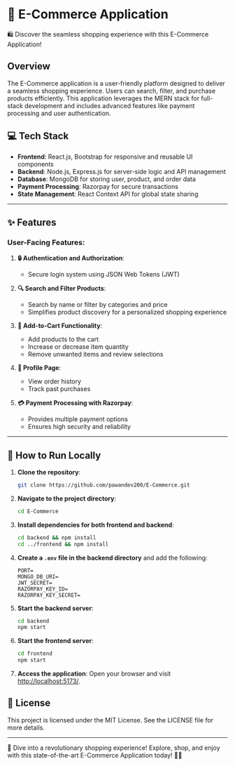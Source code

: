 # 🛒 E-Commerce Application
🛍️ Discover the seamless shopping experience with this E-Commerce Application!

## Overview
The E-Commerce application is a user-friendly platform designed to deliver a seamless shopping experience. Users can search, filter, and purchase products efficiently. This application leverages the MERN stack for full-stack development and includes advanced features like payment processing and user authentication.

## 💻 Tech Stack
- **Frontend**: React.js, Bootstrap for responsive and reusable UI components
- **Backend**: Node.js, Express.js for server-side logic and API management
- **Database**: MongoDB for storing user, product, and order data
- **Payment Processing**: Razorpay for secure transactions
- **State Management**: React Context API for global state sharing

---

## ✨ Features

### User-Facing Features:
1. **🔒 Authentication and Authorization**:
   - Secure login system using JSON Web Tokens (JWT)
  
2. **🔍 Search and Filter Products**:
   - Search by name or filter by categories and price
   - Simplifies product discovery for a personalized shopping experience

3. **🛒 Add-to-Cart Functionality**:
   - Add products to the cart
   - Increase or decrease item quantity
   - Remove unwanted items and review selections

4. **👤 Profile Page**:
   - View order history
   - Track past purchases

5. **💳 Payment Processing with Razorpay**:
   - Provides multiple payment options
   - Ensures high security and reliability


---

## 🚀 How to Run Locally

1. **Clone the repository**:
   ```bash
   git clone https://github.com/pawandev200/E-Commerce.git
   ```
2. **Navigate to the project directory**:
   ```bash
   cd E-Commerce
   ```
3. **Install dependencies for both frontend and backend**:
   ```bash
   cd backend && npm install
   cd ../frontend && npm install
   ```
4. **Create a `.env` file in the backend directory** and add the following:
   ```env
   PORT=
   MONGO_DB_URI= 
   JWT_SECRET=
   RAZORPAY_KEY_ID=
   RAZORPAY_KEY_SECRET=
   ```
5. **Start the backend server**:
   ```bash
   cd backend
   npm start
   ```
6. **Start the frontend server**:
   ```bash
   cd frontend
   npm start
   ```
7. **Access the application**:
   Open your browser and visit [http://localhost:5173/](http://localhost:5173/).

## 📜 License

This project is licensed under the MIT License. See the LICENSE file for more details.

---

🌟 Dive into a revolutionary shopping experience! Explore, shop, and enjoy with this state-of-the-art E-Commerce Application today! 🛒✨

